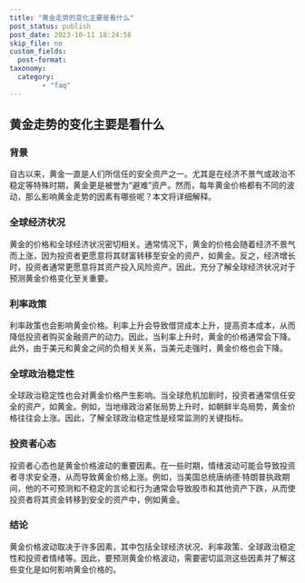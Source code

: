 ```yaml
---
title: "黄金走势的变化主要是看什么"
post_status: publish
post_date: 2023-10-11 18:24:56
skip_file: no
custom_fields: 
  post-format: 
taxonomy:
  category:
        - "faq"
---
```


## 黄金走势的变化主要是看什么

### 背景

自古以来，黄金一直是人们所信任的安全资产之一。尤其是在经济不景气或政治不稳定等特殊时期，黄金更是被誉为“避难”资产。然而，每年黄金价格都有不同的波动，那么影响黄金走势的因素有哪些呢？本文将详细解释。

### 全球经济状况

黄金的价格和全球经济状况密切相关。通常情况下，黄金的价格会随着经济不景气而上涨，因为投资者更愿意将其财富转移至安全的资产，如黄金。反之，经济增长时，投资者通常更愿意将其资产投入风险资产。因此，充分了解全球经济状况对于预测黄金价格变化至关重要。

### 利率政策

利率政策也会影响黄金价格。利率上升会导致借贷成本上升，提高资本成本，从而降低投资者购买金融资产的动力。因此，当利率上升时，黄金的价格通常会下降。此外，由于美元和黄金之间的负相关关系，当美元走强时，黄金价格也会下降。

### 全球政治稳定性

全球政治稳定性也会对黄金价格产生影响。当全球危机加剧时，投资者通常信任安全的资产，如黄金。例如，当地缘政治紧张局势上升时，如朝鲜半岛局势，黄金价格往往会上涨。因此，了解全球政治稳定性是经常监测的关键指标。

### 投资者心态

投资者心态也是黄金价格波动的重要因素。在一些时期，情绪波动可能会导致投资者寻求安全港，从而导致黄金价格上涨。例如，当美国总统唐纳德·特朗普执政期间，他的不可预测和不稳定的言论和行为通常会导致股市和其他资产下跌，从而使投资者将其资金转移到安全的资产中，例如黄金。

### 结论

黄金价格波动取决于许多因素，其中包括全球经济状况、利率政策、全球政治稳定性和投资者情绪等。因此，要预测黄金价格波动，需要密切监测这些因素并了解这些变化是如何影响黄金价格的。
